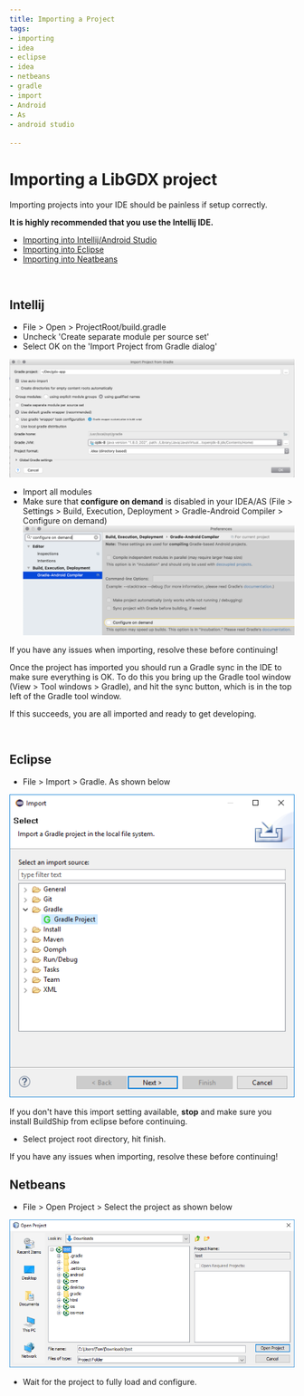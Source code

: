 ```yaml
---
title: Importing a Project
tags:
- importing
- idea
- eclipse
- idea
- netbeans
- gradle
- import
- Android
- As
- android studio

---
```


<h1> Importing a LibGDX project </h1>

Importing projects into your IDE should be painless if setup correctly.

<div class="well info">
    <strong>
    It is highly recommended that you use the Intellij IDE.
    </strong>
</div>

- [Importing into Intellij/Android Studio](#intellij)
- [Importing into Eclipse](#eclipse)
- [Importing into Neatbeans](#netbeans)


<br>

## Intellij

- File > Open > ProjectRoot/build.gradle
- Uncheck 'Create separate module per source set'
- Select OK on the 'Import Project from Gradle dialog'

![intellijimport](../../img/docs/intellijimport.png)

- Import all modules
- Make sure that <strong>configure on demand</strong> is disabled in your IDEA/AS (File > Settings > Build, Execution, Deployment > Gradle-Android Compiler > Configure on demand)
![intellijconfigureondemand](../../img/docs/intellijconfigureondemand.png)

<div class="well error">
If you have any issues when importing, resolve these before continuing!
</div>

Once the project has imported you should run a Gradle sync in the IDE to make sure everything is OK.
To do this you bring up the Gradle tool window (View > Tool windows > Gradle), and hit the sync button, which is in the top left of the 
Gradle tool window.

If this succeeds, you are all imported and ready to get developing.

<br>

## Eclipse

- File > Import > Gradle.  As shown below

![eclipseimport](../../img/docs/eclipseimport.png)


<div class="well error">
If you don't have this import setting available, <strong>stop</strong> and make sure you install BuildShip from eclipse before continuing.
</div>

- Select project root directory, hit finish.

<div class="well error">
If you have any issues when importing, resolve these before continuing!
</div>

## Netbeans

- File > Open Project > Select the project as shown below

![netbeansimport](../../img/docs/netbeansimport.png)

- Wait for the project to fully load and configure.

